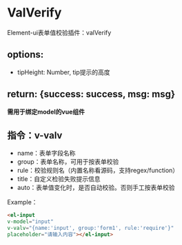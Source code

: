 # ValVerify

 Element-ui表单值校验插件：valVerify
 ## options: 
 - tipHeight: Number, tip提示的高度
 ## return: {success: success, msg: msg}
 **需用于绑定model的vue组件**

 ## 指令：v-valv
 - name：表单字段名称
 - group：表单名称，可用于按表单校验
 - rule：校验规则名（内置名称看源码，支持regex/function）
 - title：自定义检验失败提示信息
 - auto：表单值变化时，是否自动校验。否则手工按表单校验

Example：
``` html
<el-input 
v-model="input"
v-valv="{name:'input', group:'form1', rule:'require'}" 
placeholder="请输入内容"></el-input>
```

